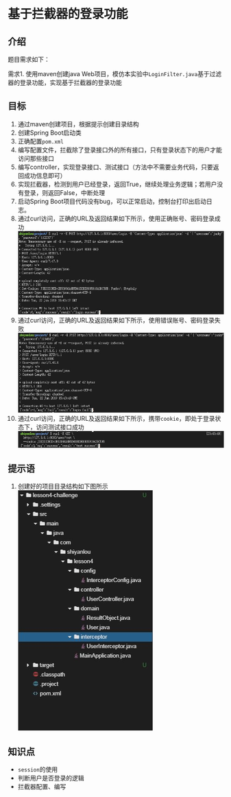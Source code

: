 # 基于拦截器的登录功能

## 介绍

题目需求如下：

需求1. 使用maven创建java Web项目，模仿本实验中`LoginFilter.java`基于过滤器的登录功能，实现基于拦截器的登录功能

## 目标

1. 通过maven创建项目，根据提示创建目录结构
2. 创建Spring Boot启动类
3. 正确配置`pom.xml`
4. 编写配置文件，拦截除了登录接口外的所有接口，只有登录状态下的用户才能访问那些接口
5. 编写controller，实现登录接口、测试接口（方法中不需要业务代码，只要返回成功信息即可）
6. 实现拦截器，检测到用户已经登录，返回True，继续处理业务逻辑；若用户没有登录，则返回False，中断处理
7. 启动Spring Boot项目代码没有bug，可以正常启动，控制台打印出启动日志。
8. 通过curl访问，正确的URL及返回结果如下所示，使用正确账号、密码登录成功
   ![](./pic-challenge/2.jpg)
9. 通过curl访问，正确的URL及返回结果如下所示，使用错误账号、密码登录失败
   ![](pic-challenge/3.jpg)
10. 通过curl访问，正确的URL及返回结果如下所示，携带`cookie`，即处于登录状态下，访问测试接口成功
   ![](./pic-challenge/4.jpg)

## 提示语

1. 创建好的项目目录结构如下图所示
   ![](./pic-challenge/1.JPG)

## 知识点

- `session`的使用
- 判断用户是否登录的逻辑
- 拦截器配置、编写

